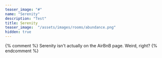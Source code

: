 ```yaml
---
teaser_image: "#"
name: "Serenity"
description: "Test"
title: Serenity
teaser_image:  "/assets/images/rooms/abundance.png"
hidden: true
---
```

{% comment %}
Serenity isn't actually on the AirBnB page. Weird, right?
{% endcomment %}
